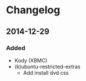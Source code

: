 # Changelog 

## 2014-12-29

### Added

- Kody (XBMC)
- (k)ubuntu-restricted-extras
    - Add install dvd css
